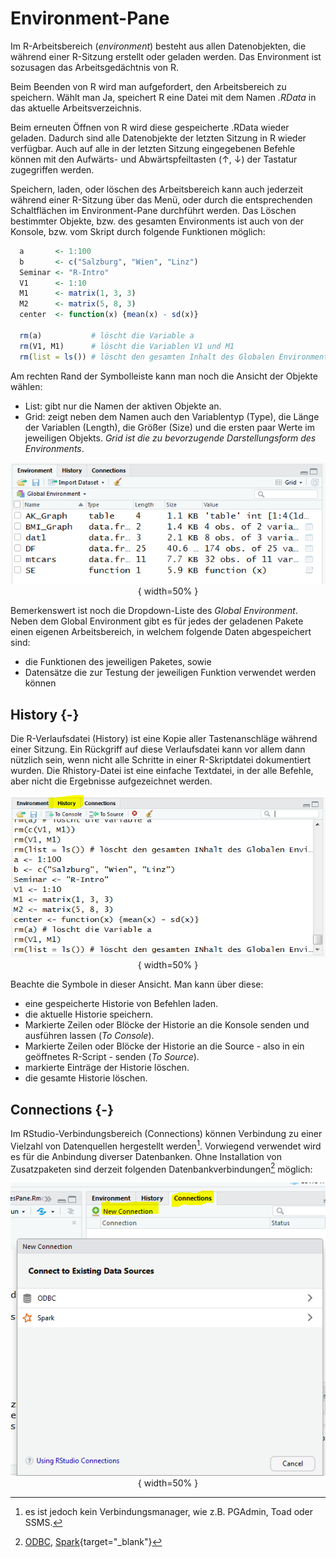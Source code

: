 # Environment-Pane



Im R-Arbeitsbereich (*environment*) besteht aus allen Datenobjekten, die während einer R-Sitzung erstellt oder geladen werden. Das Environment ist sozusagen das Arbeitsgedächtnis von R.

Beim Beenden von R wird man aufgefordert, den Arbeitsbereich zu speichern. Wählt man Ja, speichert R eine Datei mit dem Namen *.RData* in das aktuelle Arbeitsverzeichnis. 

Beim erneuten Öffnen von R  wird diese gespeicherte .RData wieder geladen. Dadurch sind alle Datenobjekte der letzten Sitzung in R wieder verfügbar. Auch auf alle in der letzten Sitzung eingegebenen Befehle können mit den Aufwärts- und Abwärtspfeiltasten ($\uparrow$, $\downarrow$) der Tastatur zugegriffen werden.

Speichern, laden, oder löschen des Arbeitsbereich kann auch jederzeit während einer R-Sitzung über das Menü, oder durch die entsprechenden Schaltflächen im Environment-Pane durchführt werden. Das Löschen bestimmter Objekte, bzw. des gesamten Environments ist auch von der Konsole, bzw. vom Skript durch folgende Funktionen möglich:


```r
  a       <- 1:100
  b       <- c("Salzburg", "Wien", "Linz")
  Seminar <- "R-Intro"
  V1      <- 1:10
  M1      <- matrix(1, 3, 3)
  M2      <- matrix(5, 8, 3)
  center  <- function(x) {mean(x) - sd(x)}
  
  rm(a)           # löscht die Variable a
  rm(V1, M1)      # löscht die Variablen V1 und M1
  rm(list = ls()) # löscht den gesamten Inhalt des Globalen Environments
```

Am rechten Rand der Symbolleiste kann man noch die Ansicht der Objekte wählen:

* List: gibt nur die Namen der aktiven Objekte an.
* Grid: zeigt neben dem Namen auch den Variablentyp (Type), die Länge der Variablen (Length), die Größer (Size) und die ersten paar Werte im jeweiligen Objekts. *Grid ist die zu bevorzugende Darstellungsform des Environments*.

<center>

![**Abbildung 18**: Das Arbeitsgedächtnis von RStudio](Images/04_Environment.PNG){ width=50% }

</center>

Bemerkenswert ist noch die Dropdown-Liste des *Global Environment*. Neben dem Global Environment gibt es für jedes der geladenen Pakete einen eigenen Arbeitsbereich, in welchem folgende Daten abgespeichert sind:

* die Funktionen des jeweiligen Paketes, sowie
* Datensätze die zur Testung der jeweiligen Funktion verwendet werden können

## History {-}

Die R-Verlaufsdatei (History) ist eine Kopie aller Tastenanschläge während einer Sitzung. Ein Rückgriff auf diese Verlaufsdatei kann vor allem dann nützlich sein, wenn nicht alle Schritte in einer R-Skriptdatei dokumentiert wurden. Die Rhistory-Datei ist eine einfache Textdatei, in der alle Befehle, aber nicht die Ergebnisse aufgezeichnet werden.

<center>

![**Abbildung 19**: Die Historie von verwendeten Befehlen](Images/04_History.PNG){ width=50% }

</center>

Beachte die Symbole in dieser Ansicht. Man kann über diese:

* eine gespeicherte Historie von Befehlen laden.
* die aktuelle Historie speichern.
* Markierte Zeilen oder Blöcke der Historie an die Konsole senden und ausführen lassen (*To Console*).
* Markierte Zeilen oder Blöcke der Historie an die Source - also in ein geöffnetes R-Script - senden (*To Source*).
* markierte Einträge der Historie löschen.
* die gesamte Historie löschen.

## Connections {-}

Im RStudio-Verbindungsbereich (Connections) können Verbindung zu einer Vielzahl von Datenquellen hergestellt werden[^8]. Vorwiegend verwendet wird es für die Anbindung diverser Datenbanken. Ohne Installation von Zusatzpaketen sind derzeit folgenden Datenbankverbindungen[^9] möglich:

<center>

![**Abbildung 20**: Datenbankverbindungen über Connections](Images/04_Connections.PNG){ width=50% }

</center>

[^8]: es ist jedoch kein Verbindungsmanager, wie z.B. PGAdmin, Toad oder SSMS.
[^9]: [ODBC](https://de.wikipedia.org/wiki/Open_Database_Connectivity), [Spark](https://de.wikipedia.org/wiki/Apache_Spark){target="_blank"}

